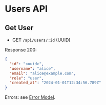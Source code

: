 # Users API

## Get User

- GET `/api/users/:id` (UUID)

Response 200:

```json
{
  "id": "<uuid>",
  "username": "alice",
  "email": "alice@example.com",
  "role": "user",
  "created_at": "2024-01-01T12:34:56.789Z"
}
```

Errors: see [Error Model](crate::api_docs::errors).
